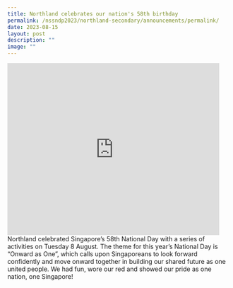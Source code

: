 ```yaml
---
title: Northland celebrates our nation's 58th birthday
permalink: /nssndp2023/northland-secondary/announcements/permalink/
date: 2023-08-15
layout: post
description: ""
image: ""
---
```

<iframe src="https://docs.google.com/presentation/d/e/2PACX-1vSGPtGitgk42BwGpcFsl5hkMALxK1RY7gOz2fA0krDQ69YPNMXxeAWVCse5d188LQ/embed?start=true&amp;loop=true&amp;delayms=3000" frameborder="0" width="480" height="389" allowfullscreen="true"></iframe>
Northland celebrated Singapore’s 58th National Day with a series of activities on Tuesday 8 August. The theme for this year’s National Day is “Onward as One”, which calls upon Singaporeans to look forward confidently and move onward together in building our shared future as one united people. We had fun, wore our red and showed our pride as one nation, one Singapore!

